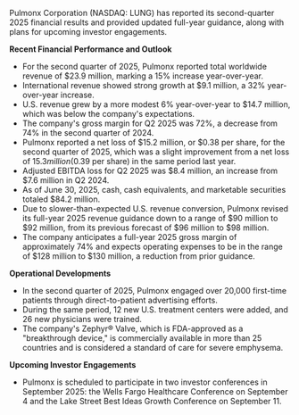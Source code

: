 Pulmonx Corporation (NASDAQ: LUNG) has reported its second-quarter 2025 financial results and provided updated full-year guidance, along with plans for upcoming investor engagements.

**Recent Financial Performance and Outlook**
*   For the second quarter of 2025, Pulmonx reported total worldwide revenue of $23.9 million, marking a 15% increase year-over-year.
*   International revenue showed strong growth at $9.1 million, a 32% year-over-year increase.
*   U.S. revenue grew by a more modest 6% year-over-year to $14.7 million, which was below the company's expectations.
*   The company's gross margin for Q2 2025 was 72%, a decrease from 74% in the second quarter of 2024.
*   Pulmonx reported a net loss of $15.2 million, or $0.38 per share, for the second quarter of 2025, which was a slight improvement from a net loss of $15.3 million ($0.39 per share) in the same period last year.
*   Adjusted EBITDA loss for Q2 2025 was $8.4 million, an increase from $7.6 million in Q2 2024.
*   As of June 30, 2025, cash, cash equivalents, and marketable securities totaled $84.2 million.
*   Due to slower-than-expected U.S. revenue conversion, Pulmonx revised its full-year 2025 revenue guidance down to a range of $90 million to $92 million, from its previous forecast of $96 million to $98 million.
*   The company anticipates a full-year 2025 gross margin of approximately 74% and expects operating expenses to be in the range of $128 million to $130 million, a reduction from prior guidance.

**Operational Developments**
*   In the second quarter of 2025, Pulmonx engaged over 20,000 first-time patients through direct-to-patient advertising efforts.
*   During the same period, 12 new U.S. treatment centers were added, and 26 new physicians were trained.
*   The company's Zephyr® Valve, which is FDA-approved as a "breakthrough device," is commercially available in more than 25 countries and is considered a standard of care for severe emphysema.

**Upcoming Investor Engagements**
*   Pulmonx is scheduled to participate in two investor conferences in September 2025: the Wells Fargo Healthcare Conference on September 4 and the Lake Street Best Ideas Growth Conference on September 11.